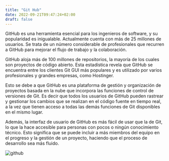 ```yaml
---
title: "Git Hub"
date: 2022-09-21T09:47:24+02:00
draft: false
---
```


GitHub es una herramienta esencial para los ingenieros de software, y su popularidad es inigualable. Actualmente cuenta con más de 25 millones de usuarios. Se trata de un número considerable de profesionales que recurren a GitHub para mejorar el flujo de trabajo y la colaboración.

GitHub aloja más de 100 millones de repositorios, la mayoría de los cuales son proyectos de código abierto. Esta estadística revela que GitHub se encuentra entre los clientes Git GUI más populares y es utilizado por varios profesionales y grandes empresas, como Hostinger.

Esto se debe a que GitHub es una plataforma de gestión y organización de proyectos basada en la nube que incorpora las funciones de control de versiones de Git. Es decir que todos los usuarios de GitHub pueden rastrear y gestionar los cambios que se realizan en el código fuente en tiempo real, a la vez que tienen acceso a todas las demás funciones de Git disponibles en el mismo lugar.

Además, la interfaz de usuario de GitHub es más fácil de usar que la de Git, lo que la hace accesible para personas con pocos o ningún conocimiento técnico. Esto significa que se puede incluir a más miembros del equipo en el progreso y la gestión de un proyecto, haciendo que el proceso de desarrollo sea más fluido.

![github](/descarga.png)